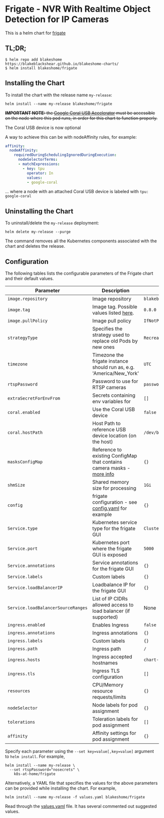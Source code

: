 # Frigate - NVR With Realtime Object Detection for IP Cameras

This is a helm chart for [frigate](https://github.com/blakeblackshear/frigate)

## TL;DR;

```shell
$ helm repo add blakeshome https://blakeblackshear.github.io/blakeshome-charts/
$ helm install blakeshome/frigate
```

## Installing the Chart

To install the chart with the release name `my-release`:

```console
helm install --name my-release blakeshome/frigate
```

~~**IMPORTANT NOTE:** the [Google Coral USB Accelerator](https://coral.withgoogle.com/products/accelerator/) must be accessible on the node where this pod runs, in order for this chart to function properly.~~

The Coral USB device is now optional

A way to achieve this can be with nodeAffinity rules, for example:

```yaml
affinity:
  nodeAffinity:
    requiredDuringSchedulingIgnoredDuringExecution:
      nodeSelectorTerms:
      - matchExpressions:
        - key: tpu
          operator: In
          values:
          - google-coral
```

... where a node with an attached Coral USB device is labeled with `tpu: google-coral`

## Uninstalling the Chart

To uninstall/delete the `my-release` deployment:

```console
helm delete my-release --purge
```

The command removes all the Kubernetes components associated with the chart and deletes the release.

## Configuration

The following tables lists the configurable parameters of the Frigate chart and their default values.

| Parameter                  | Description                         | Default                                                 |
|----------------------------|-------------------------------------|---------------------------------------------------------|
| `image.repository`         | Image repository | `blakeblackshear/frigate` |
| `image.tag`                | Image tag. Possible values listed [here](https://hub.docker.com/r/blakeblackshear/frigate/tags/).| `0.8.0`|
| `image.pullPolicy`         | Image pull policy | `IfNotPresent` |
| `strategyType`             | Specifies the strategy used to replace old Pods by new ones | `Recreate` |
| `timezone`                 | Timezone the frigate instance should run as, e.g. 'America/New_York' | `UTC` |
| `rtspPassword`             | Password to use for RTSP cameras | `password` |
| `extraSecretForEnvFrom`    | Secrets containing env variables for  | `[]` |
| `coral.enabled`            | Use the Coral USB device | `false` |
| `coral.hostPath`           | Host Path to reference USB device location (on the host) | `/dev/bus/usb` |
| `masksConfigMap`           | Reference to existing ConfigMap that contains camera masks - [more info](https://github.com/blakeblackshear/frigate#masks-and-limiting-detection-to-a-certain-area) | `{}` |
| `shmSize`                  | Shared memory size for processing | `1Gi` |
| `config`                   | frigate configuration - see [config.yaml](https://github.com/blakeblackshear/frigate/blob/master/config/config.yml) for example  | `{}` |
| `Service.type`          | Kubernetes service type for the frigate GUI | `ClusterIP` |
| `Service.port`          | Kubernetes port where the frigate GUI is exposed| `5000` |
| `Service.annotations`   | Service annotations for the frigate GUI | `{}` |
| `Service.labels`        | Custom labels | `{}` |
| `Service.loadBalancerIP` | Loadbalance IP for the frigate GUI | `{}` |
| `Service.loadBalancerSourceRanges` | List of IP CIDRs allowed access to load balancer (if supported)      | None
| `ingress.enabled`              | Enables Ingress | `false` |
| `ingress.annotations`          | Ingress annotations | `{}` |
| `ingress.labels`               | Custom labels                       | `{}`
| `ingress.path`                 | Ingress path | `/` |
| `ingress.hosts`                | Ingress accepted hostnames | `chart-example.local` |
| `ingress.tls`                  | Ingress TLS configuration | `[]` |
| `resources`                | CPU/Memory resource requests/limits | `{}` |
| `nodeSelector`             | Node labels for pod assignment | `{}` |
| `tolerations`              | Toleration labels for pod assignment | `[]` |
| `affinity`                 | Affinity settings for pod assignment | `{}` |

Specify each parameter using the `--set key=value[,key=value]` argument to `helm install`. For example,

```console
helm install --name my-release \
  --set rtspPassword="nosecrets" \
    k8s-at-home/frigate
```

Alternatively, a YAML file that specifies the values for the above parameters can be provided while installing the chart. For example,

```console
helm install --name my-release -f values.yaml blakeshome/frigate
```

Read through the [values.yaml](https://github.com/k8s-at-home/charts/blob/master/charts/frigate/values.yaml) file. It has several commented out suggested values.
